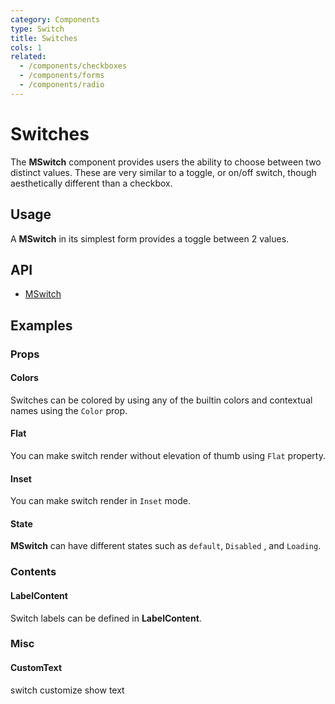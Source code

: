 ```yaml
---
category: Components
type: Switch
title: Switches
cols: 1
related:
  - /components/checkboxes
  - /components/forms
  - /components/radio
---
```


# Switches

The **MSwitch** component provides users the ability to choose between two distinct values. These are very similar to a
toggle, or on/off switch, though aesthetically different than a checkbox.

## Usage

A **MSwitch** in its simplest form provides a toggle between 2 values.

<switches-usage></switches-usage>

## API

- [MSwitch](/api/MSwitch)

## Examples

### Props

#### Colors

Switches can be colored by using any of the builtin colors and contextual names using the `Color` prop.

<example file="" />

#### Flat

You can make switch render without elevation of thumb using `Flat` property.

<example file="" />

#### Inset

You can make switch render in `Inset` mode.

<example file="" />

#### State

**MSwitch** can have different states such as `default`, `Disabled` , and `Loading`.

<example file="" />

### Contents

#### LabelContent

Switch labels can be defined in **LabelContent**.

<example file="" />

### Misc

#### CustomText

switch customize show text

<example file="" />

